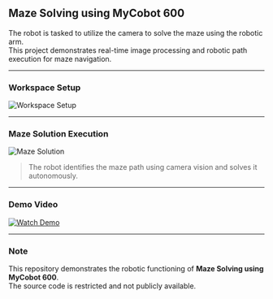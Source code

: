 ## Maze Solving using MyCobot 600

The robot is tasked to utilize the camera to solve the maze using the robotic arm.  
This project demonstrates real-time image processing and robotic path execution for maze navigation.

---

### Workspace Setup

![Workspace Setup](./Mazesolver/Images/workspace.jpg)

---

### Maze Solution Execution

![Maze Solution](./Mazesolver/Images/maze_solution.jpg)

> The robot identifies the maze path using camera vision and solves it autonomously.

---

### Demo Video

[![Watch Demo](https://img.icons8.com/fluency/96/youtube-play.png)](./Mazesolver/Video/final_output.mp4)


---

### Note

This repository demonstrates the robotic functioning of **Maze Solving using MyCobot 600**.  
The source code is restricted and not publicly available.
